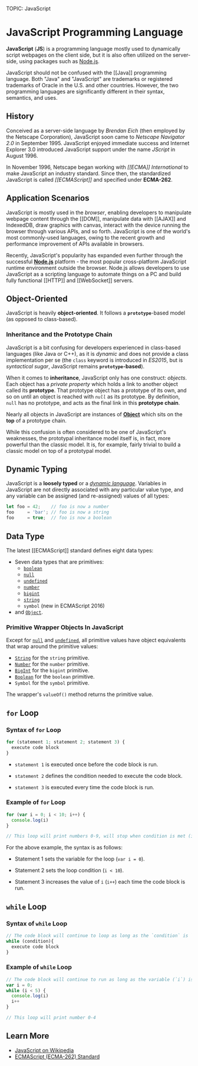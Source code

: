 TOPIC: JavaScript

# JavaScript Programming Language

**JavaScript** (**JS**) is a programming language mostly used to dynamically script webpages on the client
side, but it is also often utilized on the server-side, using packages such as [Node.js](http://nodejs.org/).

JavaScript should not be confused with the [[Java]] programming language.
Both "Java" and
"JavaScript" are trademarks or registered trademarks of Oracle in the U.S. and other countries.
However, the two programming languages are significantly different in their syntax, semantics, and uses.

## History

Conceived as a server-side language by *Brendan Eich* (then employed by the Netscape Corporation),
JavaScript soon came to *Netscape Navigator 2.0* in September 1995. JavaScript enjoyed immediate success
and Internet Explorer 3.0 introduced JavaScript support under the name *JScript* in August 1996.

In November 1996, Netscape began working with *[[ECMA]] International* to make JavaScript an industry
standard. Since then, the standardized JavaScript is called *[[ECMAScript]]* and specified under **ECMA-262**.

## Application Scenarios

JavaScript is mostly used in the *browser*, enabling developers to manipulate webpage content through
the [[DOM]], manipulate data with [[AJAX]] and IndexedDB, draw graphics with canvas, interact with
the device running the browser through various APIs, and so forth. JavaScript is one of the world's most
commonly-used languages, owing to the recent growth and performance
improvement of APIs available in browsers.

Recently, JavaScript's popularity has expanded even further through the successful [**Node.js**](http://nodejs.org/)
platform - the most popular cross-platform JavaScript runtime environment outside the browser.
Node.js allows developers to use JavaScript as a scripting language to automate things on a PC and
build fully functional [[HTTP]] and [[WebSocket]] servers.

## Object-Oriented

JavaScript is heavily **object-oriented**. It follows a **`prototype`**-based model (as opposed to class-based).

### Inheritance and the Prototype Chain

JavaScript is a bit confusing for developers experienced in class-based languages (like Java or C++),
as it is *dynamic* and does not provide a class implementation per se (the `class` keyword is
introduced in *ES2015*, but is *syntactical sugar*, JavaScript remains **`prototype`-based**).

When it comes to **inheritance**, JavaScript only has one construct: *objects*.
Each object has a *private property* which holds a link to another object called its **prototype**.
That prototype object has a prototype of its own, and so on until an object is reached with *`null`*
as its prototype.
By definition, `null` has no prototype, and acts as the final link in this **prototype chain**.

Nearly all objects in JavaScript are instances of **[Object](/en/webfrontend/Object)** which sits on
the **top** of a prototype chain.

While this confusion is often considered to be one of JavaScript's weaknesses, the prototypal
inheritance model itself is, in fact, more powerful than the classic model. It is, for example,
fairly trivial to build a classic model on top of a prototypal model.

## Dynamic Typing

JavaScript is a **loosely typed** or a *[dynamic language](/en/glossary/dynamic_programming_language)*.
Variables in JavaScript are not directly associated with any particular value type, and any variable
can be assigned (and re-assigned) values of all types:

```javascript
let foo = 42;    // foo is now a number
foo     = 'bar'; // foo is now a string
foo     = true;  // foo is now a boolean
```

## Data Type

The latest [[ECMAScript]] standard defines eight data types:

- Seven data types that are primitives:
    - [`boolean`](/en/webfrontend/Boolean)
    - [`null`](/en/webfrontend/null)
    - [`undefined`](/en/webfrontend/undefined)
    - [`number`](/en/webfrontend/Number)
    - [`bigint`](/en/webfrontend/BigInt)
    - [`string`](/en/webfrontend/String)
    - `symbol` (new in ECMAScript 2016)
- and [`Object`](/en/webfrontend/Object).

### Primitive Wrapper Objects In JavaScript

Except for [`null`](/en/webfrontend/null) and [`undefined`](/en/webfrontend/undefined), all
primitive values have object equivalents that wrap around the primitive values:

- [`String`](/en/webfrontend/String) for the `string` primitive.
- [`Number`](/en/webfrontend/Number) for the `number` primitive.
- [`BigInt`](/en/webfrontend/BigInt) for the `bigint` primitive.
- [`Boolean`](/en/webfrontend/Boolean) for the `boolean` primitive.
- `Symbol` for the `symbol` primitive.

The wrapper's `valueOf()` method returns the primitive value.

## `for` Loop

### Syntax of `for` Loop

```javascript
for (statement 1; statement 2; statement 3) {
  execute code block
}
```

- `statement 1` is executed once before the code block is run.

- `statement 2` defines the condition needed to execute the code block.

- `statement 3` is executed every time the code block is run.

### Example of `for` Loop

```javascript
for (var i = 0; i < 10; i++) {
  console.log(i)
}

// This loop will print numbers 0-9, will stop when condition is met (i = 10)
```

For the above example, the syntax is as follows:

- Statement 1 sets the variable for the loop (`var i = 0`).

- Statement 2 sets the loop condition (`i < 10`).

- Statement 3 increases the value of `i` (`i++`) each time the code block is run.

## `while` Loop

### Syntax of `while` Loop

```javascript
// The code block will continue to loop as long as the `condition` is `true`.
while (condition){
  execute code block
}
```

### Example of `while` Loop

```javascript
// The code block will continue to run as long as the variable (`i`) is less than `5`.
var i = 0;
while (i < 5) {
  console.log(i)
  i++
}

// This loop will print number 0-4
```

## Learn More

- [JavaScript on Wikipedia](https://en.wikipedia.org/wiki/JavaScript)
- [ECMAScript (ECMA-262) Standard](http://www.ecma-international.org/publications/standards/Ecma-262.htm)
